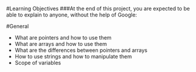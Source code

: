 #Learning Objectives
###At the end of this project, you are expected to be able to explain to anyone, without the help of Google:

#General
* What are pointers and how to use them
* What are arrays and how to use them
* What are the differences between pointers and arrays
* How to use strings and how to manipulate them
* Scope of variables
